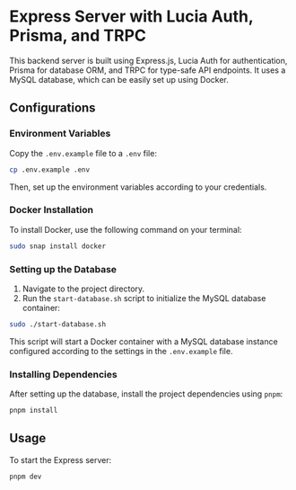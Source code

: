 # Express Server with Lucia Auth, Prisma, and TRPC

This backend server is built using Express.js, Lucia Auth for authentication, Prisma for database ORM, and TRPC for type-safe API endpoints. It uses a MySQL database, which can be easily set up using Docker. 

## Configurations

### Environment Variables

Copy the `.env.example` file to a `.env` file:

```bash
cp .env.example .env
```

Then, set up the environment variables according to your credentials.

### Docker Installation 

To install Docker, use the following command on your terminal:

```bash
sudo snap install docker
```

### Setting up the Database

1. Navigate to the project directory.
2. Run the `start-database.sh` script to initialize the MySQL database container:

```bash
sudo ./start-database.sh
```

This script will start a Docker container with a MySQL database instance configured according to the settings in the `.env.example` file.

### Installing Dependencies

After setting up the database, install the project dependencies using `pnpm`:

```bash
pnpm install
```

## Usage

To start the Express server:

```bash
pnpm dev
```
